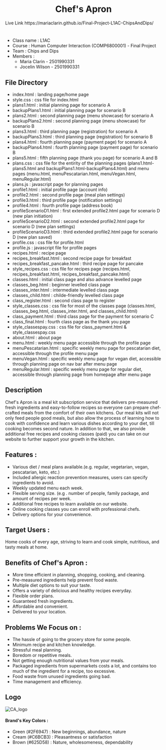 <h1 align="center">Chef's Apron</h1> 
Live Link
https://mariaclarin.github.io/Final-Project-L1AC-ChipsAndDips/

#
* Class name : L1AC
* Course : Human Computer Interaction (COMP6800001) - Final Project
* Team : Chips and Dips
* Members :
  * Maria Clarin - 2501990331 
  * Jocelin Wilson - 2501990331

## File Directory 
* index.html : landing page/home page
* style.css : css file for index.html
* plans1.html : initial planning page for scenario A
* backupPlans1.html : initial planning page for scenario B
* plans2.html : second planning page (menu showcase) for scenario A
* backupPlans2.html : second planning page (menu showcase) for scenario B
* plans3.html : third planning page (registration) for scenario A
* backupPlans3.html : third planning page (registration) for scenario B
* plans4.html : fourth planning page (payment page) for scenario A
* backupPlans4.html : fourth planning page (payment page) for scenario B
* plans5.html : fifth planning page (thank you page) for scenario A and B
* plans.css : css file for the entirity of the planning pages (plans1.html-plans5.html and backupPlans1.html-backupPlans4.html) and menu pages (menu.html, menuPescatarian.html, menuVegan.html, menuRegular.html)
* plans.js : javascript page for planning pages
* profile1.html : initial profile page (account info)
* profile2.html : second profile page (meal plan settings)
* profile3.html : third profile page (notification settings)
* profile4.html : fourth profile page (address book)
* profileScenarioD1.html : first extended profile2.html page for scenario D (new plan initiation)
* profileScenarioD2.html : second extended profile2.html page for scenario D (new plan settings)
* profileScenarioD3.html : third extended profile2.html page for scenario D (new plan saved)
* profile.css : css file for profile.html
* profile.js : javascript file for profile pages
* recipes.html : recipe page
* recipes_breakfast.html : second recipe page for breakfast
* recipes_breakfast_pancake.html : third recipe page for pancake
* style_recipes.css : css file for recipes page (recipes.html, recipes_breakfast.html, recipes_breakfast_pancake.html)
* classes.html : initial class page and also advance levelled page
* classes_beg.html : beginner levelled class page
* classes_inter.html : intermediate levelled class page
* classes_child.html : childe-friendly levelled class page
* class_register.html : second class page to register
* style_classes.css : css file for most of the classes page (classes.html, classes_beg.html, classes_inter.html, and classes_child.html)
* class_payment.html : third class page for the payment for scenario C
* class_final.html : fourth class page as the thank you page
* style_classespay.css : css file for class_payment.html & style_classespay.css
* about.html : about page
* menu.html : weekly menu page accessible through the profile page
* menuPescatarian.html : specific weekly menu page for pescatarian diet, accessible through the profile menu page
* menuVegan.html : specific weekly menu page for vegan diet, accessible through planning page on nav bar after menu page
* menuRegular.html : specific weekly menu page for regular diet, accessible through planning page from homepage after menu page

## Description
Chef's Apron is a meal kit subscription service that delivers pre-measured fresh ingredients and easy-to-follow recipes so everyone can prepare chef-crafted meals from the comfort of their own kitchens.
Our meal kits will not only feed people good meals, but also allow the process of learning how to cook with confidence and learn various dishes according to your diet, till cooking becomes second nature.
In addition to that, we also provide additional free recipes and cooking classes (paid) you can take on our website to further support your growth in the kitchen.

## Features :
* Various diet / meal plans available.(e.g. regular, vegetarian, vegan, pescatarian, keto, etc.)
* Included allergic reaction prevention measures, users can specify ingredients to avoid.
* Weekly updated menu each week.
* Flexible serving size. (e.g . number of people, family package, and amount of recipes per week.
* Additional free recipes to learn available on our website.
* Online cooking classes you can enroll with professional chefs.
* Delivery options for your convenience.

## Target Users :
Home cooks of every age, striving to learn and cook simple, nutritious, and tasty meals at home.

## Benefits of Chef's Apron :
* More time efficient in planning, shopping, cooking, and cleaning.
* Pre-measured ingredients help prevent food waste.
* Multiple diet options to suit your taste.
* Offers a variety of delicious and healthy recipes everyday.
* Flexible order plans.
* Guaranteed fresh ingredients.
* Affordable and convenient.
* Delivered to your location.

## Problems We Focus on :
* The hassle of going to the grocery store for some people.
* Minimum recipe and kitchen knowledge.
* Stressful meal planning.
* Boredom or repetitive meals.
* Not getting enough nutritional values from your meals.
* Packaged ingredients from supermarkets costs a lot, and contains too much of the ingredient for a recipe, too excessive.
* Food waste from unused ingredients going bad.
* Time management and efficiency.

## Logo
![CA_logo](https://cdn.discordapp.com/attachments/794551109523341353/905837658633273344/GreenLeafs_1.png)

#### Brand's Key Colors :
* Green (#2F6947) : New beginnings, abundance, nature
* Cream (#C6BCB3) : Pleasantness or satisfaction
* Brown (#625D58) : Nature, wholesomeness, dependability
